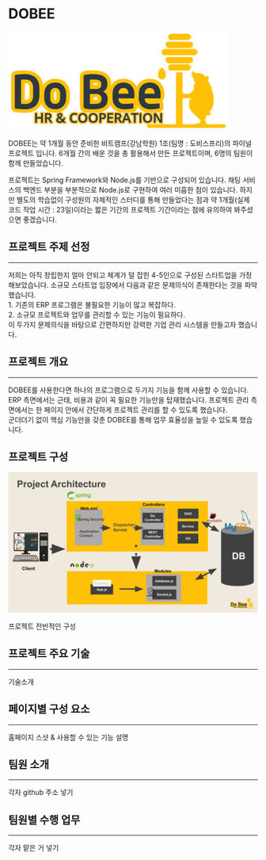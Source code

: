 # DOBEE
![ex_screenshot](./dobeeProject/WebContent/img/beemain2.png)
 
 DOBEE는 약 1개월 동안 준비한 비트캠프(강남학원) 1조(팀명 : 도비스프리)의 파이널 프로젝트 입니다. 6개월 간의 배운 것을 총 활용해서 만든 프로젝트이며, 6명의 팀원이 함께 만들었습니다.
 
 프로젝트는 Spring Framework와 Node.js를 기반으로 구성되어 있습니다. 채팅 서비스의 백엔드 부분을 부분적으로 Node.js로 구현하여 여러 미흡한 점이 있습니다. 하지만 별도의 학습없이 구성원의 자체적인 스터디를 통해 만들었다는 점과 약 1개월(실제 코드 작업 시간 : 23일)이라는 짧은 기간의 프로젝트 기간이라는 점에 유의하여 봐주셨으면 좋겠습니다. 


## 프로젝트 주제 선정
<hr>
저희는 아직 창립한지 얼마 안되고 체계가 덜 잡힌 4-5인으로 구성된 스타트업을 가정해보았습니다. 소규모 스타트업 입장에서 다음과 같은 문제의식이 존재한다는 것을 파악했습니다. <br>
1. 기존의 ERP 프로그램은 불필요한 기능이 많고 복잡하다. <br>
2. 소규모 프로젝트와 업무를 관리할 수 있는 기능이 필요하다. <br>
이 두가지 문제의식을 바탕으로 간편하지만 강력한 기업 관리 시스템을 만들고자 했습니다.  

## 프로젝트 개요
<hr>
DOBEE를 사용한다면 하나의 프로그램으로 두가지 기능을 함께 사용할 수 있습니다. <br>ERP 측면에서는 근태, 비용과 같이 꼭 필요한 기능만을 탑재했습니다. 프로젝트 관리 측면에서는 한 페이지 안에서 간단하게 프로젝트 관리를 할 수 있도록 했습니다.
<br> 군더더기 없이 핵심 기능만을 갖춘 DOBEE를 통해 업무 효율성을 높일 수 있도록 했습니다.


## 프로젝트 구성

![ex_screenshot](./dobeeProject/WebContent/img/projectArchitecture.png)

프로젝트 전반적인 구성

## 프로젝트 주요 기술
<hr>
기술소개


## 페이지별 구성 요소
<hr>
홈페이지 스샷 & 사용할 수 있는 기능 설명


## 팀원 소개
<hr>
각자 github 주소 넣기

## 팀원별 수행 업무
<hr>
각자 맡은 거 넣기


